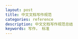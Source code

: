 ```yaml
---
layout: post
title: 中文文档写作规范
categories: reference
description: 中文文档写作规范总结
keywords: 写作， 标准
---
```



